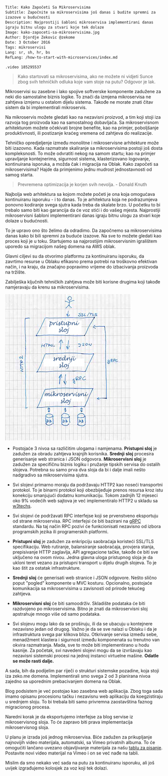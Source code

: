 ```.header
Title: Kako Započeti Sa Mikroservisima
Subtitle: Započnite sa mikroservisima još danas i budite spremni za izazove u budućnosti
Description: Najprostiji šabloni mikroservisa implementirani danas igraju bitnu ulogu za stvari koje tek dolaze
Image: kako-zapoceti-sa-mikroservisima.jpg
Author: Djordje Zekovic @zekome
Date: 3 October 2016
Tags: mikroservisi
Lang: sr, sh, hr, bs
RefLang: /how-to-start-with-microservices/index.md
```

`.video 185295537`

> Kako startovati sa mikroservisima, ako ne možete ni vidjeti Sunce zbog svih tehničkih odluka koje vam stoje na putu? Odgovor je lak. 

Mikroservisi su zasebne i lako spojive softverske komponente zadužene za neki dio samostalne biznis logike. To znači da izmjena mikroservisa ne zahtjeva izmjenu u ostalom dijelu sistema. Takođe ne morate znati čitav sistem da bi implementirali mikroservis.

Na mikroservis možete gledati kao na nezavisni proizvod, a tim koji stoji iza razvoja tog proizvoda kao na samostalnog dobavljača. Sa mikroservisnom arhitekturom možete očekivati brojne benefite, kao na primjer, poboljšanje produktivnosti, ili postizanje kraćeg vremena od zahtjeva do realizacije.

Tehničko opredjeljenje između monolitne i mikroservisne arhitekture može biti izazovno. Kada razmatrate skaliranje sa mikroservisima postoji još dosta kompleksnosti. To može odvratiti nekog na samom startu; kao na primjer upravljanje kontejnerima, sigurnost sistema, klasterizovano logovanje, kontinuirana isporuka, a možda čak i migracija na Oblak. Kako započeti sa mikroservisima? Hajde da primjenimo jednu mudrost jednostavnosti od samog starta.

> Prevremena optimizacija je korjen svih nevolja. - Donald Knuth

Najbolja web arhitektura sa kojom možete početi je ona koja omogućava kontinuiranu isporuku - i to danas. To je arhitektura koja ne podrazumjeva ponovno kodiranje svega sjutra kada treba da skalate brzo. U početku to bi trebalo samo biti kao garancija da će voz stići i do vašeg mjesta. Najprostiji mikroservisni šabloni implementirani danas igraju bitnu ulogu za stvari koje dolaze u budućnosti.

To je upravo ono što želimo da odradimo. Da započnemo sa mikroservisima danas kako bi bili spremni za buduće izazove. Na sve to možete gledati kao proces koji je u toku. Startujemo sa najprostijim mikroservisnim igralištem uporedo sa migracijom našeg domena na AWS oblak.

Glavni ciljevi su da otvorimo platformu za kontinuiranu isporuku, da zavrtimo resurse u Oblaku efikasno prema potrebi na troškovno efektivan način, i na kraju, da značajno popravimo vrijeme do izbacivanja proizvoda na tržište.

Zabilješka ključnih tehničkih zahtjeva može biti korisne drugima koji takođe namjeravaju da krenu sa mikroservisima.

![Kako poceti sa mikroservisima](kako-poceti-sa-mikroservisima-manja.jpg)

* Postojaće 3 nivoa sa različitim ulogama i namjenama. **Pristupni sloj** je zadužen za obradu zahtjeva krajnjih korisnika. **Srednji sloj** procesira generisanje web stranica i JSON odgovora. **Mikroservisni sloj** je zadužen za specifičnu biznis logiku i pružanje tipskih servisa do ostalih slojeva. Potrebna su samo prva dva sloja da bi i dalje imali nešto nadgradivo sa mikroservisima sjutra.

* Svi slojevi primarno moraju da podržavaju HTTP2 kao noseći transportni protokol. To je binarni protokol koji obezbijeđuje prenos resursa kroz istu konekciju smanjujući dodatnu komunikaciju. Tokom zadnjih 12 mjeseci oko 9% vodećih web sajtova je već implementiralo HTTP2 u skladu sa [w3techs](https://w3techs.com/technologies/comparison/ce-http2,ce-spdy).

* Svi slojevi će podržavati RPC interfejse koji se prvenstveno eksportuju od strane mikroservisa. RPC interfejsi će biti bazirani na [gRPC](http://www.grpc.io/) standardu. Na taj način RPC pozivi će funkcionisati nezavisno od izbora programskih jezika ili programerskih platformi.

* **Pristupni sloj** je zadužen za enkripciju saobraćaja koristeći SSL/TLS specifikaciju. Web rutiranje, balansiranje saobraćaja, provjera stanja, prepisivanje HTTP zaglavlja, API agregacione tačke, takođe će biti sve uključeno na ovom nivou. Jedna glavna uloga pristupnog sloja je da ukloni teret vezano za pristupni transport u dijelu drugih slojeva. To je kao štit za ostatak infrastrukture. 

* **Srednji sloj** će generisati web stranice i JSON odgovore. Nešto slično poput "pogled" komponente u MVC kosturu. Opcionalno, postojaće komunikacija sa mikroservisima u zavisnosti od prirode tekućeg zahtjeva.

* **Mikroservisni sloj** će biti samoodrživ. Skladište podataka će biti razdvojeno po mikroservisima. Bitno je znati da mikroservisni sloj apstrahuje mnogo više od samo podataka.

* Svi slojevu mogu lako da se proširuju, ili da se ubacuju u kontejnere nezavisno jedan od drugog. Važno je da se sve nalazi u Oblaku i da je infrastruktura svega par klikova blizu. Otkrivanje servisa između sebe, menadžment klastera i sigurnost između komponenata su trenutno van okvira razmatranja. Mada, sve to može biti implementirano u hodu kasnije. Za početak, svi navedeni slojevi mogu da se izvršavaju kao nezavisni sistemski procesi na jednoj instanci virtuelne mašine. **Odatle se može rasti dalje.**

A sada, bih da podijelim par riječi o strukturi sistemske pozadine, koja stoji iza zeko.me domena. Implementirali smo svega 2 od 3 planirana nivoa zajedno sa uporednim prebacivanjem domena na Oblak.

Blog podsistem je već postojao kao zasebna web aplikacija. Zbog toga sada imamo opisanu procesionu tačku i nezavisnu web aplikaciju da koegzistiraju u srednjem sloju. To bi trebala biti samo privremna zaostavština faznog migracionog procesa.

Naredni korak je da eksportujemo interfejse za blog servise iz mikroservisnog sloja. To će zapravo biti prava implementacija mikroservisnog sloja.

U planu je izrada još jednog mikroservisa. Biće zadužen za prikupljanje najnovijih video materijala, automatski, sa Vimeo privatnih albuma. To će omogućiti lančano uvezano objavljivanje materijala za našu [tablu za pisanje](/cg/tabla/). Postavite novi video materijal na Vimeo i on se već nađe na tabli.

Mislim da smo nekako već sada na putu za kontinuiranu isporuku, ali još uvijek izgrađujemo kolosjek za voz koji tek dolazi.
